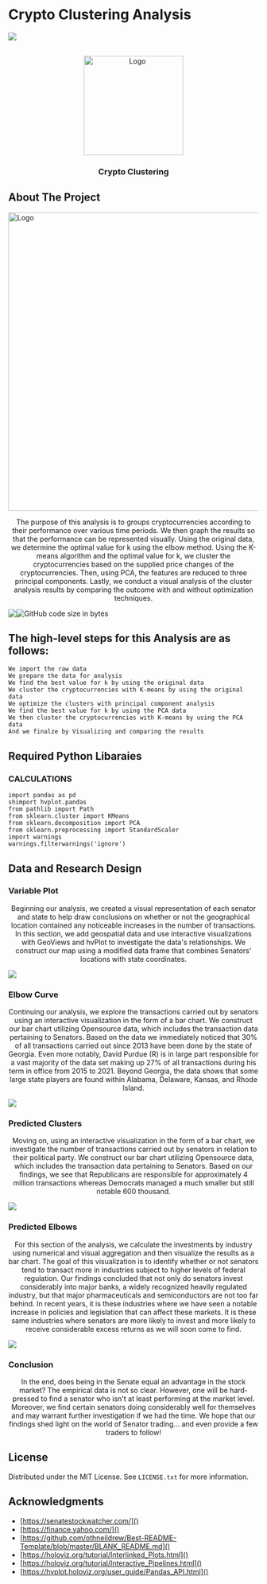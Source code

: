 # Crypto Clustering Analysis

<!-- Improved compatibility of back to top link: See: https://github.com/othneildrew/Best-README-Template/pull/73 -->
<a name=" Rental-Market-Data-San-Fran"></a>
<img src="https://github.com/Nievz/Project_One_Draft/blob/main/Images/Banner.png">

<!-- PROJECT LOGO -->
<br />
<div align="center">
  <a href="https://github.com/github_username/repo_name">
    <img src="https://github.com/Nievz/Crypto_Clustering/blob/main/Images/cryptocurrency.png" alt="Logo" width="200" height="200"> 
  </a>

<h3 align="center"> Crypto Clustering</h3>

</div>




<!-- ABOUT THE PROJECT -->
## About The Project

<img src="https://github.com/Nievz/Crypto_Clustering/blob/main/Images/giphy.gif" alt="Logo" width="1000" height="600">
  <p align="center">
    The purpose of this analysis is to groups cryptocurrencies according to their performance over various time periods. We then graph the results so that the performance can be represented visually. Using the original data, we determine the optimal value for k using the elbow method. Using the K-means algorithm and the optimal value for k, we cluster the cryptocurrencies based on the supplied price changes of the cryptocurrencies. Then, using PCA, the features are reduced to three principal components. Lastly, we conduct a visual analysis of the cluster analysis results by comparing the outcome with and without optimization techniques. 
  </p>

  <p align="center" style="display: flex;" >
<img src="https://img.shields.io/npm/l/express" />
<img alt="GitHub code size in bytes" src="https://img.shields.io/github/languages/code-size/tyleradammartinez/SIG-Dashboard-Application" />
</p>


## The high-level steps for this Analysis are as follows:
`We import the raw data` <br>
`We prepare the data for analysis`<br>
`We find the best value for k by using the original data` <br>
`We cluster the cryptocurrencies with K-means by using the original data` <br>
`We optimize the clusters with principal component analysis` <br>
`We find the best value for k by using the PCA data` <br>
`We then cluster the cryptocurrencies with K-means by using the PCA data` <br>
`And we finalze by Visualizing and comparing the results` <br>
    
## Required Python Libaraies

### CALCULATIONS
`import pandas as pd` <br>
`shimport hvplot.pandas`<br>
`from pathlib import Path` <br>
`from sklearn.cluster import KMeans` <br>
`from sklearn.decomposition import PCA` <br>
`from sklearn.preprocessing import StandardScaler` <br>
`import warnings` <br>
`warnings.filterwarnings('ignore')` <br>

<!-- GETTING STARTED -->
## Data and Research Design

### Variable Plot

  <p align="center">
    Beginning our analysis, we created a visual representation of each senator and state to help draw conclusions on whether or not the geographical location contained any noticeable increases in the number of transactions. In this section, we add geospatial data and use interactive visualizations with GeoViews and hvPlot to investigate the data's relationships. We construct our map using a modified data frame that combines Senators' locations with state coordinates.
  </p>

<img src="https://github.com/Nievz/Crypto_Clustering/blob/main/Images/Variable%20plot.png"> 

### Elbow Curve

  <p align="center">
    Continuing our analysis, we explore the transactions carried out by senators using an interactive visualization  in the form of a bar chart. We construct our bar chart utilizing Opensource data, which includes the transaction data pertaining to Senators. Based on the data we immediately noticed that 30% of all transactions carried out since 2013 have been done by the state of Georgia. Even more notably, David Purdue (R) is in large part responsible for a vast majority of the data set making up 27% of all transactions during his term in office from 2015 to 2021. Beyond Georgia, the data shows that some large state players are found within Alabama, Delaware, Kansas, and Rhode Island.
  </p>

<img src="https://github.com/Nievz/Crypto_Clustering/blob/main/Images/Elbow%20Curve.png"> 

### Predicted Clusters

  <p align="center">
    Moving on, using an interactive visualization in the form of a bar chart, we investigate the number of transactions carried out by senators in relation to their political party. We construct our bar chart utilizing Opensource data, which includes the transaction data pertaining to Senators. Based on our findings, we see that Republicans are responsible for approximately 4 million transactions whereas Democrats managed a much smaller but still notable 600 thousand.
  </p>

<img src="https://github.com/Nievz/Crypto_Clustering/blob/main/Images/predicted%20cluster.png"> 

### Predicted Elbows

  <p align="center">
    For this section of the analysis, we calculate the investments by industry using numerical and visual aggregation and then visualize the results as a bar chart. The goal of this visualization is to identify whether or not senators tend to transact more in industries subject to higher levels of federal regulation. Our findings concluded that not only do senators invest considerably into major banks, a widely recognized heavily regulated industry, but that major pharmaceuticals and semiconductors are not too far behind. In recent years, it is these industries where we have seen a notable increase in policies and legislation that can affect these markets. It is these same industries where senators are more likely to invest and more likely to receive considerable excess returns as we will soon come to find.
  </p>

<img src="https://github.com/Nievz/Crypto_Clustering/blob/main/Images/predicted%20elbow.png"> 

### Conclusion

  <p align="center">
    In the end, does being in the Senate equal an advantage in the stock market? The empirical data is not so clear. However, one will be hard-pressed to find a senator who isn't at least performing at the market level. Moreover, we find certain senators doing considerably well for themselves and may warrant further investigation if we had the time. We hope that our findings shed light on the world of Senator trading... and even provide a few traders to follow!
  </p>

<!-- LICENSE -->
## License

Distributed under the MIT License. See `LICENSE.txt` for more information.

<!-- ACKNOWLEDGMENTS -->
## Acknowledgments

* [https://senatestockwatcher.com/]()
* [https://finance.yahoo.com/]()
* [https://github.com/othneildrew/Best-README-Template/blob/master/BLANK_README.md]()
* [https://holoviz.org/tutorial/Interlinked_Plots.html]()
* [https://holoviz.org/tutorial/Interactive_Pipelines.html]()
* [https://hvplot.holoviz.org/user_guide/Pandas_API.html]()
  
